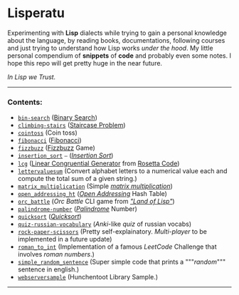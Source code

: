 # Lisperatu
Experimenting with **Lisp** dialects while trying to gain a personal knowledge about the language, by reading books, documentations, following courses and just trying to understand how Lisp works *under the hood*. My little personal compendium of **snippets** of **code** and probably even some notes. I hope this repo will get pretty huge in the near future.

*In Lisp we Trust.*

---

### Contents: 
- [`bin-search`](https://github.com/alcestide/CLisping/blob/main/bin-search.lisp)  ([Binary Search](https://en.wikipedia.org/wiki/Binary_search_algorithm))
- [`climbing-stairs`](https://github.com/alcestide/CLisping/blob/main/climbing-stairs.lisp)  ([Staircase Problem](https://leetcode.com/problems/climbing-stairs/))
- [`cointoss`](https://github.com/alcestide/CLisping/blob/main/cointoss.lisp)  (Coin toss)
-  [`fibonacci`](https://github.com/alcestide/CLisping/blob/main/fibonacci.lisp)  ([Fibonacci](https://en.wikipedia.org/wiki/Fibonacci_sequence))
-  [`fizzbuzz`](https://github.com/alcestide/CLisping/blob/main/fizzbuzz.lisp)  ([Fizzbuzz](https://en.wikipedia.org/wiki/Fizz_buzz) Game)
-  [`insertion_sort`](https://github.com/alcestide/CLisping/blob/main/insertion_sort.lisp) ⎯ ([_Insertion Sort_](https://it.wikipedia.org/wiki/Insertion_sort))
-  [`lcg`](https://github.com/alcestide/CLisping/blob/main/lcg.lisp)  ([Linear Congruential Generator](https://en.wikipedia.org/wiki/Linear_congruential_generator) from [Rosetta Code](https://rosettacode.org/wiki/Rosetta_Code))
-  [`lettervaluesum`](https://github.com/alcestide/CLisping/blob/main/lettervaluesum.lisp)  (Convert alphabet letters to a numerical value each and compute the total sum of a given string.)
-  [`matrix_multiplication`](https://github.com/alcestide/CLisping/blob/main/matrix_multiplication.lisp)  (Simple [_matrix multiplication_](https://en.wikipedia.org/wiki/Matrix_multiplication))
-  [`open_addressing_ht`](https://github.com/alcestide/CLisping/blob/main/open_addressing_ht.lisp)  ([_Open Addressing_](https://en.wikipedia.org/wiki/Open_addressing) Hash Table)
-  [`orc_battle`](https://github.com/alcestide/CLisping/blob/main/orc_battle.lisp)  (_Orc Battle_ CLI game from [_"Land of Lisp"_](http://landoflisp.com/))
- [`palindrome-number`](https://github.com/alcestide/CLisping/blob/main/palindrome-number.lisp)  ([_Palindrome_](https://en.wikipedia.org/wiki/Palindrome) Number)
- [`quicksort`](https://github.com/alcestide/CLisping/blob/main/quicksort.lisp)  ([_Quicksort_](https://it.wikipedia.org/wiki/Quicksort))
- [`quiz-russian-vocabulary`](https://github.com/alcestide/CLisping/blob/main/quiz-russian-vocabulary.lisp)  (_Anki_-like _quiz_ of russian vocabs)
- [`rock-paper-scissors`](https://github.com/alcestide/CLisping/blob/main/rock-paper-scissors.lisp)  (Pretty self-explainatory. _Multi-player_ to be implemented in a future update)
- [`roman_to_int`](https://github.com/alcestide/CLisping/blob/main/roman_to_int.lisp)  (Implementation of a famous _LeetCode_ Challenge that involves _roman numbers_.)
- [`simple_random_sentence`](https://github.com/alcestide/CLisping/blob/main/simple_random_sentence.lisp)  (Super simple code that prints a """_random_""" sentence in english.)
- [`webserversample`](https://github.com/alcestide/CLisping/blob/main/webserversample.lisp)  (Hunchentoot Library Sample.)

---
